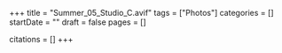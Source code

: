 +++
title = "Summer_05_Studio_C.avif"
tags = ["Photos"]
categories = []
startDate = ""
draft = false
pages = []

citations = []
+++
